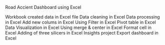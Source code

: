 Road Accient Dashboard using Excel

Workbook created data in Excel file
Data cleaning in Excel
Data processing in Excel
Add new colums in Excel
Using Filter in Excel
Pivot table in Excel
Data Visualization in Excel
Using merge & center in Excel
Format cell in Excel
Adding of three silicers in Excel
Insights project 
Export dashboard in Excel
